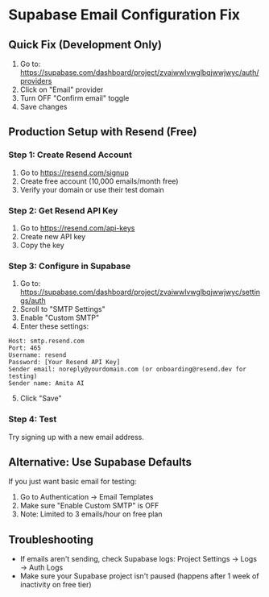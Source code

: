 # Supabase Email Configuration Fix

## Quick Fix (Development Only)
1. Go to: https://supabase.com/dashboard/project/zvaiwwlvwglbqjwwjwyc/auth/providers
2. Click on "Email" provider
3. Turn OFF "Confirm email" toggle
4. Save changes

## Production Setup with Resend (Free)

### Step 1: Create Resend Account
1. Go to https://resend.com/signup
2. Create free account (10,000 emails/month free)
3. Verify your domain or use their test domain

### Step 2: Get Resend API Key
1. Go to https://resend.com/api-keys
2. Create new API key
3. Copy the key

### Step 3: Configure in Supabase
1. Go to: https://supabase.com/dashboard/project/zvaiwwlvwglbqjwwjwyc/settings/auth
2. Scroll to "SMTP Settings"
3. Enable "Custom SMTP"
4. Enter these settings:

```
Host: smtp.resend.com
Port: 465
Username: resend
Password: [Your Resend API Key]
Sender email: noreply@yourdomain.com (or onboarding@resend.dev for testing)
Sender name: Amita AI
```

5. Click "Save"

### Step 4: Test
Try signing up with a new email address.

## Alternative: Use Supabase Defaults
If you just want basic email for testing:
1. Go to Authentication → Email Templates
2. Make sure "Enable Custom SMTP" is OFF
3. Note: Limited to 3 emails/hour on free plan

## Troubleshooting
- If emails aren't sending, check Supabase logs: Project Settings → Logs → Auth Logs
- Make sure your Supabase project isn't paused (happens after 1 week of inactivity on free tier)